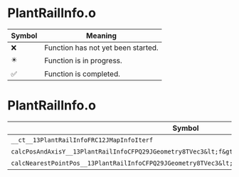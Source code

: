 # PlantRailInfo.o
| Symbol | Meaning 
| ------------- | ------------- 
| :x: | Function has not yet been started. 
| :eight_pointed_black_star: | Function is in progress. 
| :white_check_mark: | Function is completed. 


# PlantRailInfo.o
| Symbol | Decompiled? |
| ------------- | ------------- |
| `__ct__13PlantRailInfoFRC12JMapInfoIterf` | :x: |
| `calcPosAndAxisY__13PlantRailInfoCFPQ29JGeometry8TVec3&lt;f&gt;PQ29JGeometry8TVec3&lt;f&gt;f` | :x: |
| `calcNearestPointPos__13PlantRailInfoCFPQ29JGeometry8TVec3&lt;f&gt;RCQ29JGeometry8TVec3&lt;f&gt;l` | :x: |
